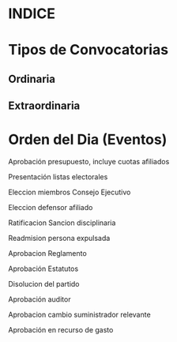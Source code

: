 # INDICE



# Tipos de Convocatorias

## Ordinaria

## Extraordinaria

# Orden del Dia (Eventos)

Aprobación presupuesto, incluye cuotas afiliados

Presentación listas electorales

Eleccion miembros Consejo Ejecutivo

Eleccion defensor afiliado

Ratificacion Sancion disciplinaria

Readmision persona expulsada

Aprobacion Reglamento

Aprobación Estatutos

Disolucion del partido

Aprobación auditor

Aprobacion cambio suministrador relevante

Aprobación en recurso  de gasto









